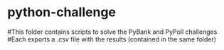 # python-challenge
#This folder contains scripts to solve the PyBank and PyPoll challenges
#Each exports a .csv file with the results (contained in the same folder)